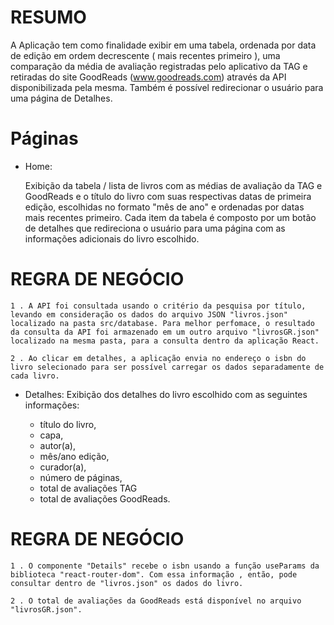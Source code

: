 # RESUMO
A Aplicação tem como finalidade exibir em uma tabela, ordenada por data de edição em ordem decrescente ( mais recentes primeiro ), uma comparação da média de avaliação registradas pelo aplicativo da TAG e retiradas do site GoodReads (www.goodreads.com) através da API disponibilizada pela mesma. Também é possível redirecionar o usuário para uma página de Detalhes.

# Páginas
- Home:

  Exibição da tabela / lista de livros com as médias de avaliação da TAG e GoodReads e o título do livro com suas respectivas datas de primeira edição, escolhidas no formato "mês de ano" e ordenadas por datas mais recentes primeiro. Cada item da tabela é composto por um botão de detalhes que redireciona o usuário para uma página com as informações adicionais do livro escolhido.


 # REGRA DE NEGÓCIO
 
    1 . A API foi consultada usando o critério da pesquisa por título, levando em consideração os dados do arquivo JSON "livros.json" localizado na pasta src/database. Para melhor perfomace, o resultado da consulta da API foi armazenado em um outro arquivo "livrosGR.json" localizado na mesma pasta, para a consulta dentro da aplicação React.
    
    2 . Ao clicar em detalhes, a aplicação envia no endereço o isbn do livro selecionado para ser possível carregar os dados separadamente de cada livro.

- Detalhes:
  Exibição dos detalhes do livro escolhido com as seguintes informações:

  - título do livro,
  - capa,
  - autor(a),
  - mês/ano edição,
  - curador(a),
  - número de páginas,
  - total de avaliações TAG
  - total de avaliações GoodReads.

# REGRA DE NEGÓCIO

    1 . O componente "Details" recebe o isbn usando a função useParams da biblioteca "react-router-dom". Com essa informação , então, pode consultar dentro de "livros.json" os dados do livro.
    
    2 . O total de avaliações da GoodReads está disponível no arquivo "livrosGR.json".

